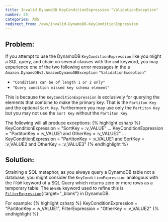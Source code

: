 ```yaml
---
title: Invalid DynamoDB KeyConditionExpression "ValidationException"
number: 25
categories: AWS
redirect_from: /aws/Invalid-DynamoDB-KeyConditionExpression
---
```


## Problem:
If you attempt to use the DynamoDB `KeyConditionExpression` like you might a SQL query, and chain on several clauses with the `and` keyword, you may experience one of the two following error messages in the a `Amazon.DynamoDBv2.AmazonDynamoDBException` `"ValidationException"`

- `"Conditions can be of length 1 or 2 only"`
- `"Query condition missed key schema element"`

This is because the `KeyConditionExpression` is exclusively for querying the elements that combine to make the primary key. That is the `Partiton Key` and the optional `Sort Key`.  Furthermore you may use only the `Partiton Key` but you may not use the `Sort Key` without the `Partiton Key`.

The following will all produce exceptions:
{% highlight csharp %}
KeyConditionExpression = "SortKey = :v_VALUE"
...
KeyConditionExpression = 
    "PartitonKey = :v_VALUE1 and OtherKey = :v_VALUE2"
...
KeyConditionExpression = 
    "PartitonKey = :v_VALUE1 and SortKey = :v_VALUE2 and OtherKey = :v_VALUE3"
{% endhighlight %}
## Solution:

Straining a SQL metaphor, as you always query a DynamoDB table not a database, you might consider the `KeyConditionExpression` analogous with the `FROM` keyword of a SQL Query which returns zero or more rows as a temporary table.  The `WHERE` keyword used to refine this is [`FilterExpression`](https://docs.aws.amazon.com/amazondynamodb/latest/developerguide/Query.html#Query.FilterExpression){:target="_blank"} in DynamoDB.

For example:
{% highlight csharp %}
KeyConditionExpression = "PartitonKey = :v_VALUE1",
FilterExpression = "OtherKey = :v_VALUE2"
{% endhighlight %}